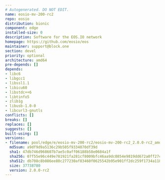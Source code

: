 ```yaml
---
# Autogenerated. DO NOT EDIT.
name: eosio-mv-200-rc2
repo: eosio
distribution: bionic
component: edge
installed-size: 0
description: Software for the EOS.IO network
homepage: https://github.com/eosio/eos
maintainer: support@block.one
section: devel
priority: optional
architecture: amd64
pre-depends: []
depends:
- libc6
- libgcc1
- libssl1.1
- libicu60
- libstdc++6
- libtinfo5
- zlib1g
- libusb-1.0-0
- libcurl3-gnutls
conflicts: []
breaks: []
replaces: []
suggests: []
built-using: []
versions:
- filename: pool/edge/e/eosio-mv-200-rc2/eosio-mv-200-rc2_2.0.0-rc2_amd64.deb
  md5sum: a9df9d9a5136c29b505f9334070df39d
  sha1: 47db746d968607b7ae5c0aff06188b58e0684a1f
  sha256: 07f55e96c449e781921fa281cf8009bfc46aa9dc0854e9819dd672a0ff27cb78
  sha512: db708c8b086ee80c277230af83460f0625542b95e901ff2dc259f1734a118e09abb7322a0e5bf632763b5fd2afd9f3ff0b6159eca1e6961a46690f04710d37b8
  size: 37738780
  version: 2.0.0-rc2
---
```


